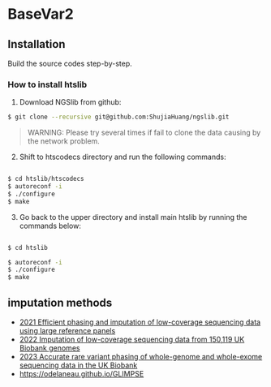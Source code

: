 BaseVar2
========


## Installation

Build the source codes step-by-step.


### How to install htslib

1. Download NGSlib from github:

```bash
$ git clone --recursive git@github.com:ShujiaHuang/ngslib.git 
```

> WARNING: Please try several times if fail to clone the data causing by 
> the network problem.


2. Shift to htscodecs directory and run the following commands: 

```bash

$ cd htslib/htscodecs
$ autoreconf -i
$ ./configure
$ make

```



3. Go back to the upper directory and install main htslib by running the commands below:

```bash

$ cd htslib

$ autoreconf -i
$ ./configure
$ make

```










imputation methods
------------------

- [2021 Efficient phasing and imputation of low-coverage sequencing data using large reference panels](https://www.nature.com/articles/s41588-020-00756-0)
- [2022 Imputation of low-coverage sequencing data from 150,119 UK Biobank genomes](https://www.nature.com/articles/s41588-023-01438-3)
- [2023 Accurate rare variant phasing of whole-genome and whole-exome sequencing data in the UK Biobank](https://www.nature.com/articles/s41588-023-01415-w)
- <https://odelaneau.github.io/GLIMPSE>
